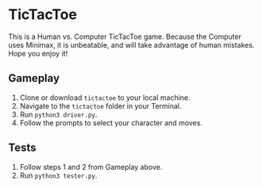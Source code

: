 # TicTacToe

This is a Human vs. Computer TicTacToe game. Because the Computer uses Minimax, it is unbeatable, and will take advantage of human mistakes. Hope you enjoy it! 

## Gameplay 

1. Clone or download `tictactoe` to your local machine. 
2. Navigate to the `tictactoe` folder in your Terminal. 
3. Run `python3 driver.py`. 
4. Follow the prompts to select your character and moves.

## Tests 

1. Follow steps 1 and 2 from Gameplay above. 
2. Run `python3 tester.py`.
